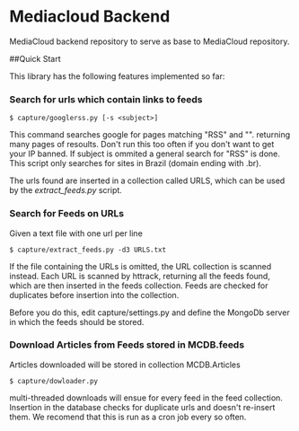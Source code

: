 Mediacloud Backend
==================

MediaCloud backend repository to serve as base to MediaCloud repository.


##Quick Start

This library has the following features implemented so far:

### Search for urls which contain links to feeds

```
$ capture/googlerss.py [-s <subject>]
```
This command searches google for pages matching "RSS" and "<subject>". returning many pages of resoults. Don't run this
too often if you don't want to get your IP banned. If subject is ommited a general search for "RSS" is done. This script
only searches for sites in Brazil (domain ending with .br).

The urls found are inserted in a collection called URLS, which can be used by the *extract_feeds.py* script.

### Search for Feeds on URLs

Given a text file with one url per line

```
$ capture/extract_feeds.py -d3 URLS.txt
```
If the file containing the URLs is omitted, the URL collection is scanned instead. Each URL is scanned by httrack,
returning all the feeds found, which are then inserted in the feeds collection. Feeds are checked for duplicates before
insertion into the collection.

Before you do this, edit capture/settings.py and define the MongoDb server in which the feeds should be stored.

### Download Articles from Feeds stored in MCDB.feeds

Articles downloaded will be stored in collection MCDB.Articles

```
$ capture/dowloader.py 
```
multi-threaded downloads will ensue for every feed in the feed collection. Insertion in the database checks for
duplicate urls and doesn't re-insert them. We recomend that this is run as a cron job every so often.

